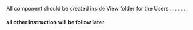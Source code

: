 All component should be created inside View folder for the Users ...........
#### all other instruction will be follow later  ##